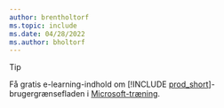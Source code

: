 ```yaml
---
author: brentholtorf
ms.topic: include
ms.date: 04/28/2022
ms.author: bholtorf
---
```

> [!TIP]
> Få gratis e-learning-indhold om [!INCLUDE [prod_short](prod_short.md)]-brugergrænsefladen i [Microsoft-træning](/training/dynamics365/business-central?WT.mc_id=dyn365bc_landingpage-docs).
